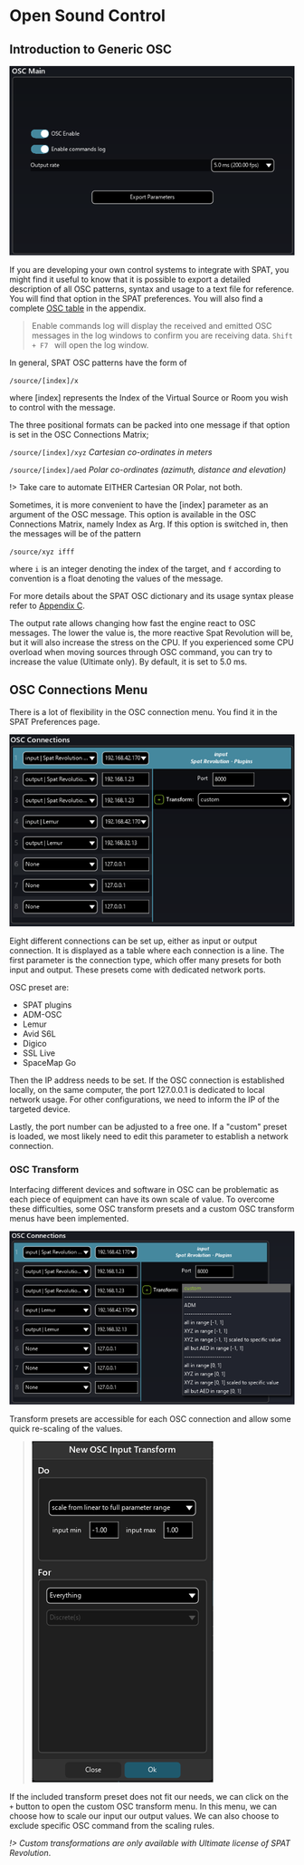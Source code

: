 # Open Sound Control
## Introduction to Generic OSC

![](include/SpatRevolution_UserGuide_-197.png)

If you are developing your own control systems to integrate with SPAT, you might find it useful to know that it is possible to export a detailed description of all OSC patterns, syntax and usage to a text file for reference.
You will find that option in the SPAT preferences.
You will also find a complete [OSC table](Appendix_C_OSC_Table.md) in the appendix.

> Enable commands log will display the received and emitted OSC messages in the log windows to confirm you are receiving data. <code>Shift + F7 </code> will open the log window.

In general, SPAT OSC patterns have the form of

<code>/source/[index]/x</code>

where [index] represents the Index of the Virtual Source or Room you wish to control with the message.

The three positional formats can be packed into one message if that option is set in the OSC Connections Matrix;

<code>/source/[index]/xyz</code> _Cartesian co-ordinates in meters_

<code>/source/[index]/aed</code> _Polar co-ordinates (azimuth, distance and elevation)_

!> Take care to automate EITHER Cartesian OR Polar, not both.

Sometimes, it is more convenient to have the [index] parameter as an argument of the OSC message.
This option is available in the OSC Connections Matrix, namely Index as Arg.
If this option is switched in, then the messages will be of the pattern

<code>/source/xyz ifff</code>

where <code>i</code> is an integer denoting the index of the target, and <code>f</code> according to convention is a float denoting the values of the message.

For more details about the SPAT OSC dictionary and its usage syntax please refer to [Appendix C](Appendix_C_OSC_Table.md).

The output rate allows changing how fast the engine react to OSC messages.
The lower the value is, the more reactive Spat Revolution will be, but it will also increase the stress on the CPU.
If you experienced some CPU overload when moving sources through OSC command, you can try to increase the value (Ultimate only).
By default, it is set to 5.0 ms.

## OSC Connections Menu

There is a lot of flexibility in the OSC connection menu. You find it in the SPAT Preferences page.

![](include/SpatRevolution_UserGuide_-195.png)

Eight different connections can be set up, either as input or output connection. It is displayed as a table where each connection is a line. The first parameter is the connection type, which offer many presets for both input and output. These presets come with dedicated network ports.

OSC preset are:
- SPAT plugins
- ADM-OSC
- Lemur
- Avid S6L
- Digico
- SSL Live
- SpaceMap Go

Then the IP address needs to be set.
If the OSC connection is established locally, on the same computer, the port 127.0.0.1 is dedicated to local network usage.
For other configurations, we need to inform the IP of the targeted device.

Lastly, the port number can be adjusted to a free one.
If a "custom" preset is loaded, we most likely need to edit this parameter to establish a network connection.

### OSC Transform

Interfacing different devices and software in OSC can be problematic as each piece of equipment can have its own scale of value.
To overcome these difficulties, some OSC transform presets and a custom OSC transform menus have been implemented.

![](include/SpatRevolution_OSC_Input_Transform2.png)

Transform presets are accessible for each OSC connection and allow some quick re-scaling of the values.

> ![](include/SpatRevolution_OSC_Input_Transform.png)

If the included transform preset does not fit our needs, we can click on the <code>+</code> button to open the custom OSC transform menu.
In this menu, we can choose how to scale our input our output values. We can also choose to exclude specific OSC command from the scaling rules.

_!> Custom transformations are only available with Ultimate license of SPAT Revolution_.
